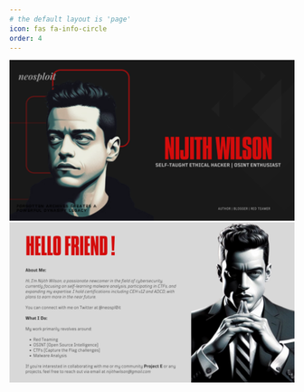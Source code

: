 ```yaml
---
# the default layout is 'page'
icon: fas fa-info-circle
order: 4
---
```


![Intro](/assets/img/about/1.png)
![About](/assets/img/about/2.png)

